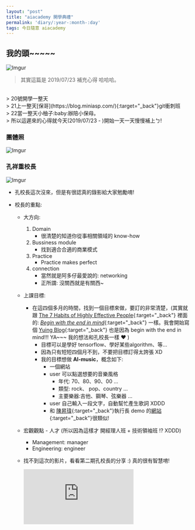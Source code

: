 ```yaml
---
layout: "post"
title: "aiacademy 開學典禮"
permalink: 'diary/:year-:month-:day'
tags: 今日隨意 aiacademy
---
```

## 我的頭~~~~~
![Imgur](https://i.imgur.com/xc8sNtg.jpg)

> 其實這篇是 2019/07/23 補充心得 哈哈哈。
<br/>
> 20號開學一整天
<br/>
> 21上一整天[保哥](https://blog.miniasp.com/){:target="_back"}git衝刺班
<br/>
> 22當一整天小柚子:baby:辦陪小保母。
<br/>
> 所以這遲來的心得就今天(2019/07/23 - )開始一天一天慢慢補上ㄅ!

### 團體照

![Imgur](https://i.imgur.com/42mt6XT.jpg)

### 孔祥重校長

![Imgur](https://i.imgur.com/b3xQ2Ud.jpg)

- 孔校長這次沒來，但是有很認真的錄影給大家勉勵唷!

- 校長的重點:
  - 大方向:
      1. Domain
         - 很清楚的知道你從事相關領域的 know-how
      2. Bussiness module
         - 找到適合合適的商業模式
      3. Practice
         - Practice makes perfect
      4. connection
         - 當然就是阿多仔最愛說的: networking
         - 正所謂: 沒關西就是有關西~
  - 上課目標:
     - 在這四個多月的時間，找到一個目標來做，要訂的非常清楚，(其實就跟 [The 7 Habits of Highly Effective People](https://en.wikipedia.org/wiki/The_7_Habits_of_Highly_Effective_People){:target="_back"} 裡面的: [_Begin with the end in mind_](https://en.wikipedia.org/wiki/The_7_Habits_of_Highly_Effective_People#2_-_Begin_with_the_end_in_mind){:target="_back"} 一樣。我會開始寫個 [Yuing Blog](https://yuting3656.github.io/yutingblog/about/){:target="_back"} 也是因為 begin with the end in mind!!! YA~~~ 我的想法和孔校長一樣 :heart: )
        - 目標可以是學好 tensorflow、學好某些algorithm、等...
        - 因為只有短短四個月不到，不要把目標訂得太誇張 XD
        - 我的目標想做 **AI-music**，概念如下:
           - 一個網站
           - user 可以點選想要的音樂風格
              - 年代: 70、80、90、00 ...
              - 類型: rock、 pop、country ...
              - 主要樂器:吉他、鋼琴、弦樂器 ...
           - user 自己輸入一段文字，自動幫忙產生歌詞 XDDD
           - 和 [陳昇瑋](https://aiacademy.tw/lecturer/swc/){:target="_back"}執行長 demo 的[網站](https://make.girls.moe/#/){:target="_back"}很類似!
  - 宏觀觀點 - 人才 (所以因為這樣才 開經理人班 + 技術領袖班 !? XDDD)
     - Management: manager
     - Engineering: engineer

  - 找不到這次的影片，看看第二期孔校長的分享 :) 真的很有智慧唷!

     <iframe  src="https://www.youtube.com/embed/RkRRtWlu_8c" frameborder="0" allow="accelerometer; autoplay; encrypted-media; gyroscope; picture-in-picture" allowfullscreen></iframe>
